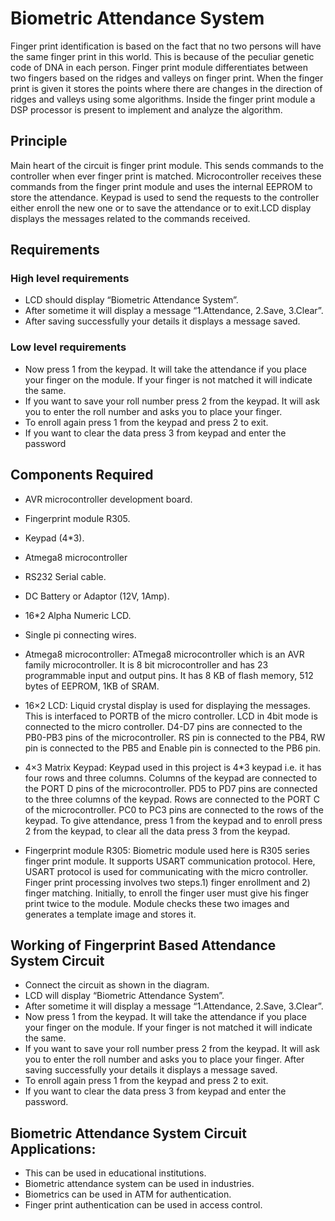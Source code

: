 # Biometric Attendance System
Finger print identification is based on the fact that no two persons will have the same finger print in this world. This is because of the peculiar genetic code of DNA in each person. Finger print module differentiates between two fingers based on the ridges and valleys on finger print. When the finger print is given it stores the points where there are changes in the direction of ridges and valleys using some algorithms. Inside the finger print module a DSP processor is present to implement and analyze the algorithm.

## Principle
Main heart of the circuit is finger print module. This sends commands to the controller when ever finger print is matched. Microcontroller receives these commands from the finger print module and uses the internal EEPROM to store the attendance. Keypad is used to send the requests to the controller either enroll the new one or to save the attendance or to exit.LCD display displays the messages related to the commands received.


## Requirements
### High level requirements
* LCD should display “Biometric Attendance System”.
* After sometime it will display a message “1.Attendance, 2.Save, 3.Clear”.
* After saving successfully your details it displays a message saved.

### Low level requirements
* Now press 1 from the keypad. It will take the attendance if you place your finger on the module. If your finger is not matched  it will indicate the same.
* If you want to save your roll number press 2 from the keypad. It will ask you to enter the roll number and asks you to place your finger. 
* To enroll again press 1 from the keypad and press 2 to exit.
* If you want to clear the data press 3 from keypad and enter the password 

## Components Required
* AVR microcontroller development board.
* Fingerprint module R305.
* Keypad (4*3).
* Atmega8 microcontroller
* RS232 Serial cable.
* DC Battery or Adaptor (12V, 1Amp).
* 16*2 Alpha Numeric LCD.
* Single pi connecting wires.

* Atmega8 microcontroller:
ATmega8 microcontroller which is an AVR family microcontroller. It is 8 bit microcontroller and has 23 programmable input and output pins. It has 8 KB of flash memory, 512 bytes of EEPROM, 1KB of SRAM.
* 16×2 LCD:
Liquid crystal display is used for displaying the messages. This is interfaced to PORTB of the micro controller. LCD in 4bit mode is connected to the micro controller. D4-D7 pins are connected to the PB0-PB3 pins of the microcontroller. RS pin is connected to the PB4, RW pin is connected to the PB5 and Enable pin is connected to the PB6 pin.
* 4×3 Matrix Keypad:
Keypad used in this project is 4*3 keypad i.e. it has four rows and three columns. Columns of the keypad are connected to the PORT D pins of the microcontroller. PD5 to PD7 pins are connected to the three columns of the keypad. Rows are connected to the PORT C of the microcontroller. PC0 to PC3 pins are connected to the rows of the keypad. To give attendance, press 1 from the keypad and to enroll press 2 from the keypad, to clear all the data press 3 from the keypad.
* Fingerprint module R305:
Biometric module used here is R305 series finger print module. It supports USART communication protocol. Here, USART protocol is used for communicating with the micro controller. Finger print processing involves two steps.1) finger enrollment and 2) finger matching. Initially, to enroll the finger user must give his finger print twice to the module. Module checks these two images and generates a template image and stores it.

## Working of Fingerprint Based Attendance System Circuit
* Connect the circuit as shown in the diagram.
* LCD will display “Biometric Attendance System”.
* After sometime it will display a message “1.Attendance, 2.Save, 3.Clear”.
* Now press 1 from the keypad. It will take the attendance if you place your finger on the module. If your finger is not matched it will indicate the same.
* If you want to save your roll number press 2 from the keypad. It will ask you to enter the roll number and asks you to place your finger. After saving successfully your details it displays a message saved.
* To enroll again press 1 from the keypad and press 2 to exit.
* If you want to clear the data press 3 from keypad and enter the password.

## Biometric Attendance System Circuit Applications:
* This can be used in educational institutions.
* Biometric attendance system can be used in industries.
* Biometrics can be used in ATM for authentication.
* Finger print authentication can be used in access control.